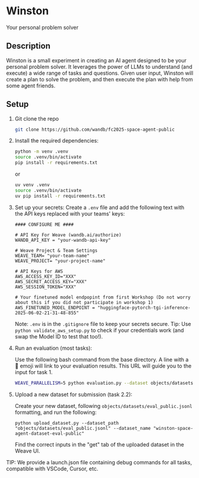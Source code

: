 # Winston
Your personal problem solver

## Description
Winston is a small experiment in creating an AI agent designed to be your personal problem solver. It leverages the power of LLMs to understand (and execute) a wide range of tasks and questions. Given user input, Winston will create a plan to solve the problem, and then execute the plan with help from some agent friends.

## Setup
1. Git clone the repo
   ```bash
   git clone https://github.com/wandb/fc2025-space-agent-public
   ```

2. Install the required dependencies:
   ```bash
   python -m venv .venv
   source .venv/bin/activate
   pip install -r requirements.txt
   ```
   or 
   ```bash
   uv venv .venv
   source .venv/bin/activate
   uv pip install -r requirements.txt
   ```

3. Set up your secrets:
   Create a `.env` file and add the following text with the API keys replaced with your teams' keys:
   ```
   #### CONFIGURE ME ####

   # API Key For Weave (wandb.ai/authorize)
   WANDB_API_KEY = "your-wandb-api-key" 

   # Weave Project & Team Settings
   WEAVE_TEAM= "your-team-name"
   WEAVE_PROJECT= "your-project-name"

   # API Keys for AWS
   AWS_ACCESS_KEY_ID="XXX" 
   AWS_SECRET_ACCESS_KEY="XXX"
   AWS_SESSION_TOKEN="XXX"

   # Your finetuned model endpopint from first Workshop (Do not worry about this if you did not participate in workshop 1)
   AWS_FINETUNED_MODEL_ENDPOINT = "huggingface-pytorch-tgi-inference-2025-06-02-21-31-48-855"
   ```

   Note: `.env` is in the `.gitignore` file to keep your secrets secure.
   Tip: Use `python validate_aws_setup.py` to check if your credentials work (and swap the Model ID to test that too!).

4. Run an evaluation (most tasks):

   Use the following bash command from the base directory. A line with a 🍩 emoji will link to your evaluation results. 
   This URL will guide you to the input for task 1.

   ```bash
   WEAVE_PARALLELISM=5 python evaluation.py --dataset objects/datasets/eval_public.jsonl   
   ```

5. Upload a new dataset for submission (task 2.2):

   Create your new dataset, following `objects/datasets/eval_public.jsonl` formatting, and run the following:
   ```
   python upload_dataset.py --dataset_path "objects/datasets/eval_public.jsonl" --dataset_name "winston-space-agent-dataset-eval-public"
   ```

   Find the correct inputs in the "get" tab of the uploaded dataset in the Weave UI.


TIP: We provide a launch.json file containing debug commands for all tasks, compatible with VSCode, Cursor, etc.
